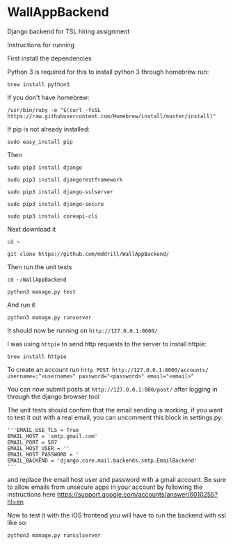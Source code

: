 # WallAppBackend
Django backend for TSL hiring assignment

Instructions for running

First install the dependencies

Python 3 is required for this to install python 3 through homebrew run:

`brew install python3`

If you don't have homebrew:

`/usr/bin/ruby -e "$(curl -fsSL https://raw.githubusercontent.com/Homebrew/install/master/install)"`

If pip is not already installed:

`sudo easy_install pip`

Then

`sudo pip3 install django`

`sudo pip3 install djangorestframework`

`sudo pip3 install django-sslserver`

`sudo pip3 install django-secure`

`sudo pip3 install coreapi-cli`

Next download it

`cd ~`

`git clone https://github.com/mddrill/WallAppBackend/`

Then run the unit tests

`cd ~/WallAppBackend`

`python3 manage.py test`

And run it

`python3 manage.py runserver`

It should now be running on `http://127.0.0.1:8000/`

I was using `httpie` to send http requests to the server to install httpie:

`brew install httpie`

To create an account run `http POST http://127.0.0.1:8000/accounts/ username=:"<username>" password="<password>" email="<email>"`

You can now submit posts at `http://127.0.0.1:800/post/` after logging in through the django browser tool

The unit tests should confirm that the email sending is working, if you want to test it out with a real email, you can uncomment this block in settings.py:

    '''EMAIL_USE_TLS = True
    EMAIL_HOST = 'smtp.gmail.com'
    EMAIL_PORT = 587
    EMAIL_HOST_USER = ''
    EMAIL_HOST_PASSWORD = '
    EMAIL_BACKEND = 'django.core.mail.backends.smtp.EmailBackend'
    '''
    
and replace the email host user and password with a gmail account. Be sure to allow emails from unsecure apps in your account by following the instructions here https://support.google.com/accounts/answer/6010255?hl=en

Now to test it with the iOS frontend you will have to run the backend with ssl like so:

`python3 manage.py runsslserver`
